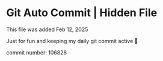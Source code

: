 # Git Auto Commit | Hidden File

This file was added Feb 12, 2025

Just for fun and keeping my daily git commit active 🤪

commit number: 106828
